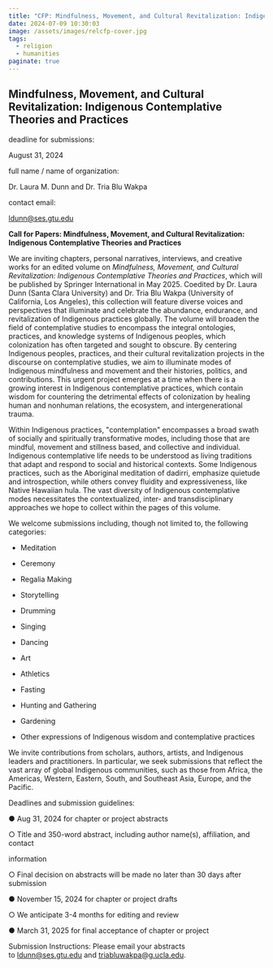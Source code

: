 ```yaml
---
title: "CFP: Mindfulness, Movement, and Cultural Revitalization: Indigenous Contemplative Theories and Practices"
date: 2024-07-09 10:30:03
image: /assets/images/relcfp-cover.jpg
tags:
  - religion
  - humanities
paginate: true   
---
```

Mindfulness, Movement, and Cultural Revitalization: Indigenous Contemplative Theories and Practices
---------------------------------------------------------------------------------------------------

deadline for submissions: 

August 31, 2024

full name / name of organization: 

Dr. Laura M. Dunn and Dr. Tria Blu Wakpa

contact email: 

<ldunn@ses.gtu.edu>

**Call for Papers: Mindfulness, Movement, and Cultural Revitalization: Indigenous Contemplative Theories and Practices**

We are inviting chapters, personal narratives, interviews, and creative works for an edited volume on *Mindfulness, Movement, and Cultural Revitalization: Indigenous Contemplative Theories and Practices*, which will be published by Springer International in May 2025. Coedited by Dr. Laura Dunn (Santa Clara University) and Dr. Tria Blu Wakpa (University of California, Los Angeles), this collection will feature diverse voices and perspectives that illuminate and celebrate the abundance, endurance, and revitalization of Indigenous practices globally. The volume will broaden the field of contemplative studies to encompass the integral ontologies, practices, and knowledge systems of Indigenous peoples, which colonization has often targeted and sought to obscure. By centering Indigenous peoples, practices, and their cultural revitalization projects in the discourse on contemplative studies, we aim to illuminate modes of Indigenous mindfulness and movement and their histories, politics, and contributions. This urgent project emerges at a time when there is a growing interest in Indigenous contemplative practices, which contain wisdom for countering the detrimental effects of colonization by healing human and nonhuman relations, the ecosystem, and intergenerational trauma.

Within Indigenous practices, "contemplation" encompasses a broad swath of socially and spiritually transformative modes, including those that are mindful, movement and stillness based, and collective and individual. Indigenous contemplative life needs to be understood as living traditions that adapt and respond to social and historical contexts. Some Indigenous practices, such as the Aboriginal meditation of dadirri, emphasize quietude and introspection, while others convey fluidity and expressiveness, like Native Hawaiian hula. The vast diversity of Indigenous contemplative modes necessitates the contextualized, inter- and transdisciplinary approaches we hope to collect within the pages of this volume.

We welcome submissions including, though not limited to, the following categories:

- Meditation

- Ceremony

- Regalia Making

- Storytelling

- Drumming

- Singing

- Dancing

- Art

- Athletics

- Fasting

- Hunting and Gathering

- Gardening

- Other expressions of Indigenous wisdom and contemplative practices

We invite contributions from scholars, authors, artists, and Indigenous leaders and practitioners. In particular, we seek submissions that reflect the vast array of global Indigenous communities, such as those from Africa, the Americas, Western, Eastern, South, and Southeast Asia, Europe, and the Pacific.

Deadlines and submission guidelines:

● Aug 31, 2024 for chapter or project abstracts

○ Title and 350-word abstract, including author name(s), affiliation, and contact

information

○ Final decision on abstracts will be made no later than 30 days after submission

● November 15, 2024 for chapter or project drafts

○ We anticipate 3-4 months for editing and review

● March 31, 2025 for final acceptance of chapter or project

Submission Instructions: Please email your abstracts to <ldunn@ses.gtu.edu> and <triabluwakpa@g.ucla.edu>.
